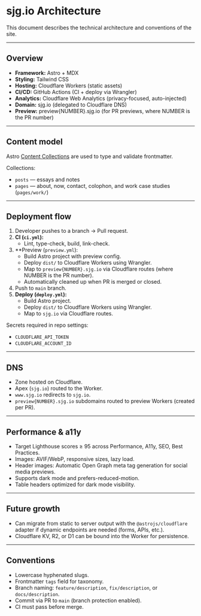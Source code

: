 # sjg.io Architecture

This document describes the technical architecture and conventions of the site.

---

## Overview
- **Framework:** Astro + MDX
- **Styling:** Tailwind CSS
- **Hosting:** Cloudflare Workers (static assets)
- **CI/CD:** GitHub Actions (CI + deploy via Wrangler)
- **Analytics:** Cloudflare Web Analytics (privacy-focused, auto-injected)
- **Domain:** sjg.io (delegated to Cloudflare DNS)
- **Preview:** preview{NUMBER}.sjg.io (for PR previews, where NUMBER is the PR number)

---

## Content model
Astro [Content Collections](https://docs.astro.build/en/guides/content-collections/)
are used to type and validate frontmatter.

Collections:
- `posts` — essays and notes
- `pages` — about, now, contact, colophon, and work case studies (`pages/work/`)

---

## Deployment flow
1. Developer pushes to a branch → Pull request.
2. **CI (`ci.yml`):**  
   - Lint, type-check, build, link-check.
3. **Preview (`preview.yml`):  
   - Build Astro project with preview config.
   - Deploy `dist/` to Cloudflare Workers using Wrangler.
   - Map to `preview{NUMBER}.sjg.io` via Cloudflare routes (where NUMBER is the PR number).
   - Automatically cleaned up when PR is merged or closed.
4. Push to `main` branch.
5. **Deploy (`deploy.yml`):**  
   - Build Astro project.  
   - Deploy `dist/` to Cloudflare Workers using Wrangler.  
   - Map to `sjg.io` via Cloudflare routes.

Secrets required in repo settings:
- `CLOUDFLARE_API_TOKEN`
- `CLOUDFLARE_ACCOUNT_ID`

---

## DNS
- Zone hosted on Cloudflare.
- Apex (`sjg.io`) routed to the Worker.
- `www.sjg.io` redirects to `sjg.io`.
- `preview{NUMBER}.sjg.io` subdomains routed to preview Workers (created per PR).

---

## Performance & a11y
- Target Lighthouse scores ≥ 95 across Performance, A11y, SEO, Best Practices.
- Images: AVIF/WebP, responsive sizes, lazy load.
- Header images: Automatic Open Graph meta tag generation for social media previews.
- Supports dark mode and prefers-reduced-motion.
- Table headers optimized for dark mode visibility.

---

## Future growth
- Can migrate from static to server output with the `@astrojs/cloudflare` adapter
  if dynamic endpoints are needed (forms, APIs, etc.).
- Cloudflare KV, R2, or D1 can be bound into the Worker for persistence.

---

## Conventions
- Lowercase hyphenated slugs.
- Frontmatter `tags` field for taxonomy.
- Branch naming: `feature/description`, `fix/description`, or `docs/description`.
- Commit via PR to `main` (branch protection enabled).
- CI must pass before merge.

